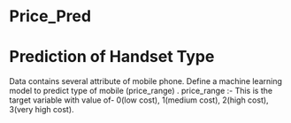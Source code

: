 # Price_Pred

Prediction of Handset Type
==========================
Data contains several attribute of mobile phone. 
Define a machine learning model to predict type of mobile
(price_range) .
price_range :- This is the target variable 
               with value of-
               0(low cost), 
               1(medium cost), 
               2(high cost), 
               3(very high cost).
